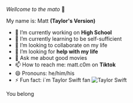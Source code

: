 *Wellcome to the mato* 👋

My name is: Matt **(Taylor's Version)**

- 🔭 I’m currently working on **High School**
- 🌱 I’m currently learning to be self-sufficient 
- 👯 I’m looking to collaborate on my life 
- 🤔 I’m looking for **help with my life**
- 💬 Ask me about good movies 
- 📫 How to reach me: matt.c0m on **Tiktok** 
- 😄 Pronouns: he/him/his
- ⚡ Fun fact: i`m Taylor Swift fan 
![Taylor Swift](https://m.media-amazon.com/images/I/41hxIE+zp+L._AC_.jpg)

 You belong 
 

